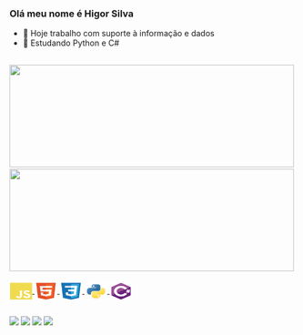 ### Olá meu nome é Higor Silva 

- 🔭 Hoje trabalho com suporte à informação e dados 
- 🌱 Estudando Python e C#

##

<div>
  <a href="https://github.com/higor-hsilva">
  <img height="180em" width="500px" src="https://github-readme-stats.vercel.app/api?username=higor-hsilva&show_icons=true&theme=dark&include_all_commits=true&count_private=true"/>
  <img height="180em" width="500px" src="https://github-readme-stats.vercel.app/api/top-langs/?username=higor-hsilva&layout=compact&langs_count=7&theme=dark"/>
</div>

<div style="display: inline_block"><br>
  <img align="center" alt="Higor-Js" height="30" width="40" src="https://raw.githubusercontent.com/devicons/devicon/master/icons/javascript/javascript-plain.svg">
  <img align="center" alt="Higor-HTML" height="30" width="40" src="https://raw.githubusercontent.com/devicons/devicon/master/icons/html5/html5-original.svg">
  <img align="center" alt="Higor-CSS" height="30" width="40" src="https://raw.githubusercontent.com/devicons/devicon/master/icons/css3/css3-original.svg">
  <img align="center" alt="Higor-Python" height="30" width="40" src="https://raw.githubusercontent.com/devicons/devicon/master/icons/python/python-original.svg">
  <img align="center" alt="Higor-Csharp" height="30" width="40" src="https://raw.githubusercontent.com/devicons/devicon/master/icons/csharp/csharp-original.svg">
</div>
  
  ##
  
  <div> 
  <a href="https://www.instagram.com/hgr.sil/" target="_blank"><img src="https://img.shields.io/badge/-Instagram-%23E4405F?style=for-the-badge&logo=instagram&logoColor=white" target="_blank"></a>
 <a href="https://discord.gg/s2a68kGS" target="_blank"><img src="https://img.shields.io/badge/Discord-7289DA?style=for-the-badge&logo=discord&logoColor=white" target="_blank"></a> 
  <a href = "mailto:higor.contato22@gmail.com"><img src="https://img.shields.io/badge/-Gmail-%23333?style=for-the-badge&logo=gmail&logoColor=white" target="_blank"></a>
  <a href="https://www.linkedin.com/in/higor-henrique-da-silva/" target="_blank"><img src="https://img.shields.io/badge/-LinkedIn-%230077B5?style=for-the-badge&logo=linkedin&logoColor=white" target="_blank"></a> 
</div>
